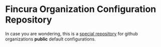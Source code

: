 # Fincura Organization Configuration Repository

In case you are wondering, this is a [special repository](https://docs.github.com/en/organizations/collaborating-with-groups-in-organizations/customizing-your-organizations-profile) for github organizations **public** default configurations.
